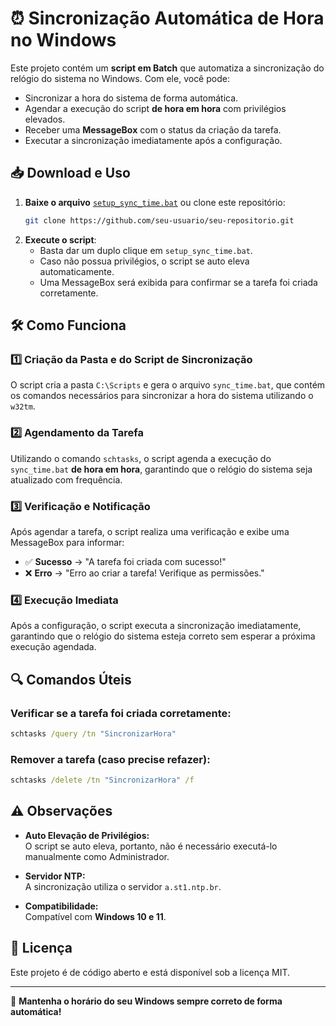 # ⏰ Sincronização Automática de Hora no Windows

Este projeto contém um **script em Batch** que automatiza a sincronização do relógio do sistema no Windows. Com ele, você pode:

- Sincronizar a hora do sistema de forma automática.
- Agendar a execução do script **de hora em hora** com privilégios elevados.
- Receber uma **MessageBox** com o status da criação da tarefa.
- Executar a sincronização imediatamente após a configuração.

## 📥 Download e Uso

1. **Baixe o arquivo** [`setup_sync_time.bat`](setup_sync_time.bat) ou clone este repositório:
   ```sh
   git clone https://github.com/seu-usuario/seu-repositorio.git
   ```
2. **Execute o script**:
   - Basta dar um duplo clique em `setup_sync_time.bat`.
   - Caso não possua privilégios, o script se auto eleva automaticamente.
   - Uma MessageBox será exibida para confirmar se a tarefa foi criada corretamente.

## 🛠 Como Funciona

### 1️⃣ Criação da Pasta e do Script de Sincronização
O script cria a pasta `C:\Scripts` e gera o arquivo `sync_time.bat`, que contém os comandos necessários para sincronizar a hora do sistema utilizando o `w32tm`.

### 2️⃣ Agendamento da Tarefa
Utilizando o comando `schtasks`, o script agenda a execução do `sync_time.bat` **de hora em hora**, garantindo que o relógio do sistema seja atualizado com frequência.

### 3️⃣ Verificação e Notificação
Após agendar a tarefa, o script realiza uma verificação e exibe uma MessageBox para informar:
- ✅ **Sucesso** → "A tarefa foi criada com sucesso!"
- ❌ **Erro** → "Erro ao criar a tarefa! Verifique as permissões."

### 4️⃣ Execução Imediata
Após a configuração, o script executa a sincronização imediatamente, garantindo que o relógio do sistema esteja correto sem esperar a próxima execução agendada.

## 🔍 Comandos Úteis

### Verificar se a tarefa foi criada corretamente:
```cmd
schtasks /query /tn "SincronizarHora"
```

### Remover a tarefa (caso precise refazer):
```cmd
schtasks /delete /tn "SincronizarHora" /f
```

## ⚠️ Observações

- **Auto Elevação de Privilégios:**  
  O script se auto eleva, portanto, não é necessário executá-lo manualmente como Administrador.
  
- **Servidor NTP:**  
  A sincronização utiliza o servidor `a.st1.ntp.br`.
  
- **Compatibilidade:**  
  Compatível com **Windows 10 e 11**.

## 📜 Licença

Este projeto é de código aberto e está disponível sob a licença MIT.

---

🚀 **Mantenha o horário do seu Windows sempre correto de forma automática!**
